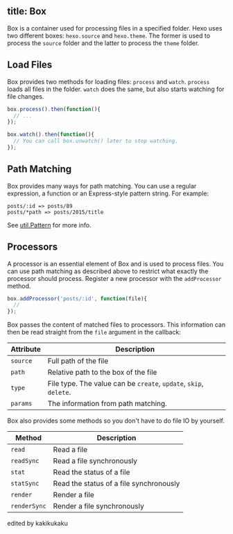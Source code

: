 title: Box
---
Box is a container used for processing files in a specified folder. Hexo uses two different boxes: `hexo.source` and `hexo.theme`. The former is used to process the `source` folder and the latter to process the `theme` folder.

## Load Files

Box provides two methods for loading files: `process` and `watch`. `process` loads all files in the folder. `watch` does the same, but also starts watching for file changes.

``` js
box.process().then(function(){
  // ...
});

box.watch().then(function(){
  // You can call box.unwatch() later to stop watching.
});
```

## Path Matching

Box provides many ways for path matching. You can use a regular expression, a function or an Express-style pattern string. For example:

``` plain
posts/:id => posts/89
posts/*path => posts/2015/title
```

See [util.Pattern] for more info.

## Processors

A processor is an essential element of Box and is used to process files. You can use path matching as described above to restrict what exactly the processor should process. Register a new processor with the `addProcessor` method.

``` js
box.addProcessor('posts/:id', function(file){
  //
});
```

Box passes the content of matched files to processors. This information can then be read straight from the `file` argument in the callback:

Attribute | Description
--- | ---
`source` | Full path of the file
`path` | Relative path to the box of the file
`type` | File type. The value can be `create`, `update`, `skip`, `delete`.
`params` | The information from path matching.

Box also provides some methods so you don't have to do file IO by yourself.

Method | Description
--- | ---
`read` | Read a file
`readSync` | Read a file synchronously
`stat` | Read the status of a file
`statSync` | Read the status of a file synchronously
`render` | Render a file
`renderSync` | Render a file synchronously

[util.Pattern]: https://github.com/hexojs/hexo-util#patternrule

edited by kakikukaku
